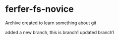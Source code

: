 # ferfer-fs-novice
Archive created to learn something about git

added a new branch, this is branch1
updated branch1